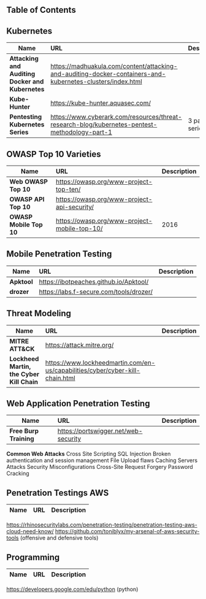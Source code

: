 ## Table of Contents




## Kubernetes
| Name | URL | Description |
| ---------- | :---------- | :---------- |
| **Attacking and Auditing Docker and Kubernetes** |  https://madhuakula.com/content/attacking-and-auditing-docker-containers-and-kubernetes-clusters/index.html |
| **Kube-Hunter** |  https://kube-hunter.aquasec.com/ |
| **Pentesting Kubernetes Series** |  https://www.cyberark.com/resources/threat-research-blog/kubernetes-pentest-methodology-part-1 | 3 part series |
  
## OWASP Top 10 Varieties
| Name | URL | Description |
| ---------- | :---------- | :---------- |  
| **Web OWASP Top 10** | https://owasp.org/www-project-top-ten/ | |
| **OWASP API Top 10** | https://owasp.org/www-project-api-security/ | |
| **OWASP Mobile Top 10** | https://owasp.org/www-project-mobile-top-10/ | 2016 |
  
## Mobile Penetration Testing
| Name | URL | Description |
| ---------- | :---------- | :---------- |  
| **Apktool** | https://ibotpeaches.github.io/Apktool/ | |
| **drozer** | https://labs.f-secure.com/tools/drozer/ | |
  

## Threat Modeling
| Name | URL | Description |
| ---------- | :---------- | :---------- |  
| **MITRE ATT&CK** | https://attack.mitre.org/ | |
| **Lockheed Martin, the Cyber Kill Chain** |  https://www.lockheedmartin.com/en-us/capabilities/cyber/cyber-kill-chain.html | |
  

## Web Application Penetration Testing
| Name | URL | Description |
| ---------- | :---------- | :---------- |  
| **Free Burp Training** | https://portswigger.net/web-security | |
**Common Web Attacks**
    Cross Site Scripting
    SQL Injection
    Broken authentication and session management
    File Upload flaws
    Caching Servers Attacks
    Security Misconfigurations
    Cross-Site Request Forgery
    Password Cracking

## Penetration Testings AWS
| Name | URL | Description |
| ---------- | :---------- | :---------- |  
  https://rhinosecuritylabs.com/penetration-testing/penetration-testing-aws-cloud-need-know/
  https://github.com/toniblyx/my-arsenal-of-aws-security-tools (offensive and defensive tools)
  

## Programming
| Name | URL | Description |
| ---------- | :---------- | :---------- |  
  https://developers.google.com/edu/python (python)
  
